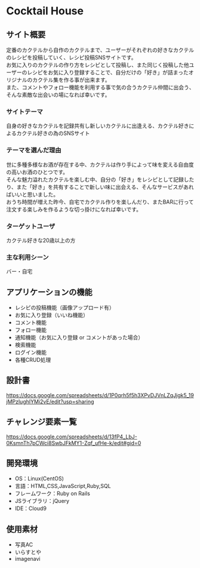 # Cocktail House

## サイト概要
定番のカクテルから自作のカクテルまで、ユーザーがそれぞれの好きなカクテルのレシピを投稿していく、レシピ投稿SNSサイトです。  
お気に入りのカクテルの作り方をレシピとして投稿し、また同じく投稿した他ユーザーのレシピをお気に入り登録することで、自分だけの「好き」が詰まったオリジナルのカクテル集を作る事が出来ます。  
また、コメントやフォロー機能を利用する事で気の合うカクテル仲間に出会う、そんな素敵な出会いの場になれば幸いです。

### サイトテーマ
自身の好きなカクテルを記録共有し新しいカクテルに出逢える、カクテル好きによるカクテル好きの為のSNSサイト

### テーマを選んだ理由
世に多種多様なお酒が存在する中、カクテルは作り手によって味を変える自由度の高いお酒のひとつです。  
そんな魅力溢れたカクテルを楽しむ中、自分の「好き」をレシピとして記録したり、また「好き」を共有することで新しい味に出会える、そんなサービスがあればいいと思いました。  
おうち時間が増えた昨今、自宅でカクテル作りを楽しんだり、またBARに行って注文する楽しみを作るような切っ掛けになれば幸いです。

### ターゲットユーザ
カクテル好きな20歳以上の方

### 主な利用シーン
バー・自宅

## アプリケーションの機能
- レシピの投稿機能（画像アップロード有）
- お気に入り登録（いいね機能）
- コメント機能
- フォロー機能
- 通知機能（お気に入り登録 or コメントがあった場合）
- 検索機能
- ログイン機能
- 各種CRUD処理

## 設計書
https://docs.google.com/spreadsheets/d/1P0qrh5f5h3XPvDJVnLZqJjgk5_19jMPzlughIYMi2vE/edit?usp=sharing

## チャレンジ要素一覧
https://docs.google.com/spreadsheets/d/13fP4_LbJ-0KsmnTh7pCWci8SwbJFkMY1-Zqf_ufHe-k/edit#gid=0

## 開発環境
- OS：Linux(CentOS)
- 言語：HTML,CSS,JavaScript,Ruby,SQL
- フレームワーク：Ruby on Rails
- JSライブラリ：jQuery
- IDE：Cloud9

## 使用素材
- 写真AC
- いらすとや
- imagenavi